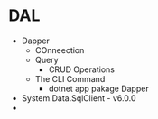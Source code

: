 ﻿# DAL

- Dapper
	- COnneection
	- Query
		- CRUD Operations 
	- The CLI Command
		- dotnet app pakage Dapper 
-  System.Data.SqlClient - v6.0.0
- 
